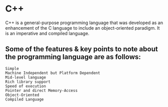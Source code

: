 # C++

C++ is a general-purpose programming language that was developed as an enhancement of the C language to include an object-oriented paradigm. It is an imperative and compiled language. 

## Some of the features & key points to note about the programming language are as follows:

    Simple
    Machine Independent but Platform Dependent
    Mid-level language
    Rich library support
    Speed of execution
    Pointer and direct Memory-Access
    Object-Oriented
    Compiled Language
